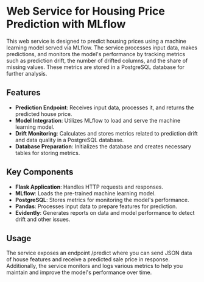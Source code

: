 # Web Service for Housing Price Prediction with MLflow

This web service is designed to predict housing prices using a machine learning model served via MLflow. The service processes input data, makes predictions, and monitors the model's performance by tracking metrics such as prediction drift, the number of drifted columns, and the share of missing values. These metrics are stored in a PostgreSQL database for further analysis.

## Features

* **Prediction Endpoint**: Receives input data, processes it, and returns the predicted house price.
* **Model Integration**: Utilizes MLflow to load and serve the machine learning model.
* **Drift Monitoring**: Calculates and stores metrics related to prediction drift and data quality in a PostgreSQL database.
* **Database Preparation**: Initializes the database and creates necessary tables for storing metrics.

## Key Components

* **Flask Application**: Handles HTTP requests and responses.
* **MLflow**: Loads the pre-trained machine learning model.
* **PostgreSQL**: Stores metrics for monitoring the model's performance.
* **Pandas**: Processes input data to prepare features for prediction.
* **Evidently**: Generates reports on data and model performance to detect drift and other issues.

## Usage

The service exposes an endpoint /predict where you can send JSON data of house features and receive a predicted sale price in response. Additionally, the service monitors and logs various metrics to help you maintain and improve the model's performance over time.
